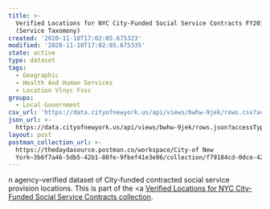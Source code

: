 ```yaml
---
title: >-
  Verified Locations for NYC City-Funded Social Service Contracts FY2018
  (Service Taxomony)
created: '2020-11-10T17:02:05.675323'
modified: '2020-11-10T17:02:05.675335'
state: active
type: dataset
tags:
  - Geographic
  - Health And Human Services
  - Location Vlnyc Fssc
groups:
  - Local Government
csv_url: 'https://data.cityofnewyork.us/api/views/bwhw-9jek/rows.csv?accessType=DOWNLOAD'
json_url: >-
  https://data.cityofnewyork.us/api/views/bwhw-9jek/rows.json?accessType=DOWNLOAD
layout: post
postman_collection_url: >-
  https://thedaydasource.postman.co/workspace/City-of New
  York~3b6f7a46-5db5-42b1-80fe-9fbef41e3e06/collection/f79184cd-0dce-42e1-8dfb-8129df9e0e56
---
```

n agency-verified dataset of City-funded contracted social service provision locations.
This is part of the <a <a href='https://data.cityofnewyork.us/browse?Data-Collection_Data-Collection=Verified+Locations+for+NYC+City-Funded+Social+Service+Contracts'>Verified Locations for NYC City-Funded Social Service Contracts collection</a>.
